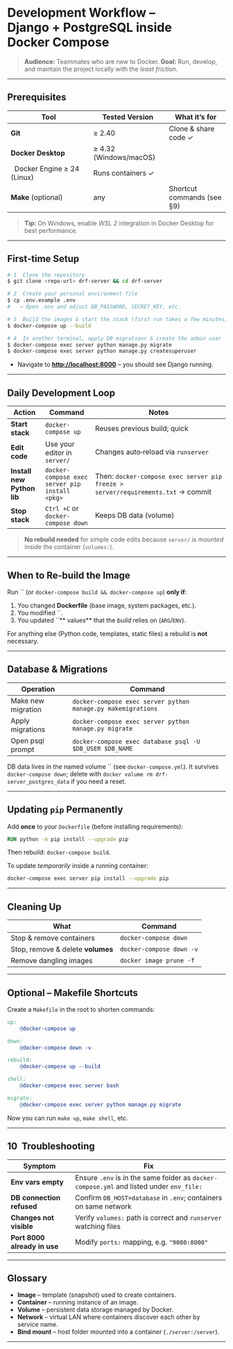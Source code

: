 # Development Workflow – Django + PostgreSQL inside Docker Compose

> **Audience:** Teammates who are new to Docker. **Goal:** Run, develop, and maintain the project locally with the *least friction*.

---

## Prerequisites

| Tool                         | Tested Version         | What it’s for              |
| ---------------------------- | ---------------------- | -------------------------- |
| **Git**                      | ≥ 2.40                 | Clone & share code ✓       |
| **Docker Desktop**           | ≥ 4.32 (Windows/macOS) |                            |
|   Docker Engine ≥ 24 (Linux) | Runs containers ✓      |                            |
| **Make** (optional)          | any                    | Shortcut commands (see §9) |

> **Tip:** On Windows, enable *WSL 2* integration in Docker Desktop for best performance.

---

## First‑time Setup

```bash
# 1  Clone the repository
$ git clone <repo‑url> drf-server && cd drf-server

# 2  Create your personal environment file
$ cp .env.example .env
#   → Open .env and adjust DB_PASSWORD, SECRET_KEY, etc.

# 3  Build the images & start the stack (first run takes a few minutes)
$ docker-compose up --build

# 4  In another terminal, apply DB migrations & create the admin user
$ docker-compose exec server python manage.py migrate
$ docker-compose exec server python manage.py createsuperuser
```

- Navigate to [**http://localhost:8000**](http://localhost:8000) – you should see Django running.

---

## Daily Development Loop

| Action                     | Command                                        | Notes                                                                            |
| -------------------------- | ---------------------------------------------- | -------------------------------------------------------------------------------- |
| **Start stack**            | `docker-compose up`                            | Reuses previous build; quick                                                     |
| **Edit code**              | Use your editor in `server/`                   | Changes auto‑reload via `runserver`                                              |
| **Install new Python lib** | `docker-compose exec server pip install <pkg>` | Then: `docker-compose exec server pip freeze > server/requirements.txt` → commit |
| **Stop stack**             | `Ctrl +C` or `docker-compose down`             | Keeps DB data (volume)                                                           |

> **No rebuild needed** for simple code edits because `server/` is *mounted* inside the container (`volumes:`).

---

## When to Re‑build the Image

Run `` (or `docker-compose build && docker-compose up`) **only if**:

1. You changed **Dockerfile** (base image, system packages, etc.).
2. You modified ``.
3. You updated ``** values** that the *build* relies on (`ARG`/`ENV`).

For anything else (Python code, templates, static files) a rebuild is **not** necessary.

---

## Database & Migrations

| Operation          | Command                                                      |
| ------------------ | ------------------------------------------------------------ |
| Make new migration | `docker-compose exec server python manage.py makemigrations` |
| Apply migrations   | `docker-compose exec server python manage.py migrate`        |
| Open psql prompt   | `docker-compose exec database psql -U $DB_USER $DB_NAME`     |

DB data lives in the named volume `` (see `docker-compose.yml`). It survives `docker-compose down`; delete with `docker volume rm drf-server_postgres_data` if you need a reset.

---

## Updating `pip` Permanently

Add **once** to your `Dockerfile` (before installing requirements):

```Dockerfile
RUN python -m pip install --upgrade pip
```

Then rebuild: `docker-compose build`.

To update *temporarily* inside a running container:

```bash
docker-compose exec server pip install --upgrade pip
```

---

## Cleaning Up

| What                              | Command                  |
| --------------------------------- | ------------------------ |
| Stop & remove containers          | `docker-compose down`    |
| Stop, remove & delete **volumes** | `docker-compose down -v` |
| Remove dangling images            | `docker image prune -f`  |

---

## Optional – Makefile Shortcuts

Create a `Makefile` in the root to shorten commands:

```makefile
up:
	@docker-compose up

down:
	@docker-compose down -v

rebuild:
	@docker-compose up --build

shell:
	@docker-compose exec server bash

migrate:
	@docker-compose exec server python manage.py migrate
```

Now you can run `make up`, `make shell`, etc.

---

## 10  Troubleshooting

| Symptom                      | Fix                                                                                      |
| ---------------------------- | ---------------------------------------------------------------------------------------- |
| **Env vars empty**           | Ensure `.env` is in the same folder as `docker-compose.yml` and listed under `env_file:` |
| **DB connection refused**    | Confirm `DB_HOST=database` in `.env`; containers on same network                         |
| **Changes not visible**      | Verify `volumes:` path is correct and `runserver` watching files                         |
| **Port 8000 already in use** | Modify `ports:` mapping, e.g. `"9000:8000"`                                              |

---

## Glossary

- **Image** – template (snapshot) used to create containers.
- **Container** – running instance of an image.
- **Volume** – persistent data storage managed by Docker.
- **Network** – virtual LAN where containers discover each other by service name.
- **Bind mount** – host folder mounted into a container (`./server:/server`).

---

